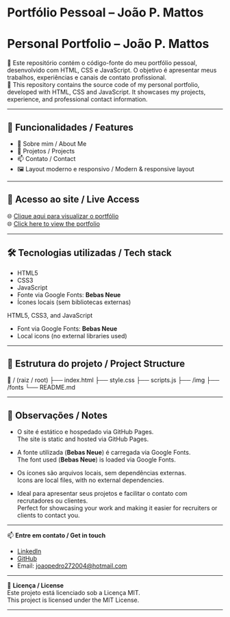 # Portfólio Pessoal – João P. Mattos  
# Personal Portfolio – João P. Mattos

🎯 Este repositório contém o código-fonte do meu portfólio pessoal, desenvolvido com HTML, CSS e JavaScript. O objetivo é apresentar meus trabalhos, experiências e canais de contato profissional.  
🎯 This repository contains the source code of my personal portfolio, developed with HTML, CSS and JavaScript. It showcases my projects, experience, and professional contact information.

---

## 🧩 Funcionalidades / Features

- 📄 Sobre mim / About Me  
- 💼 Projetos / Projects  
- 📫 Contato / Contact  
- 🖼️ Layout moderno e responsivo / Modern & responsive layout

---

## 🚀 Acesso ao site / Live Access

🌐 [Clique aqui para visualizar o portfólio](https://joaopmattos.github.io/Portfolio/)  
🌐 [Click here to view the portfolio](https://joaopmattos.github.io/Portfolio/)

---

## 🛠️ Tecnologias utilizadas / Tech stack

- HTML5  
- CSS3  
- JavaScript  
- Fonte via Google Fonts: **Bebas Neue**  
- Ícones locais (sem bibliotecas externas)  


HTML5, CSS3, and JavaScript  
- Font via Google Fonts: **Bebas Neue**  
- Local icons (no external libraries used)

---

## 📁 Estrutura do projeto / Project Structure

📁 / (raiz / root)
├── index.html
├── style.css
├── scripts.js
├── /img
├── /fonts
└── README.md


---

## 📌 Observações / Notes

- O site é estático e hospedado via GitHub Pages.  
  The site is static and hosted via GitHub Pages.

- A fonte utilizada (**Bebas Neue**) é carregada via Google Fonts.  
  The font used (**Bebas Neue**) is loaded via Google Fonts.

- Os ícones são arquivos locais, sem dependências externas.  
  Icons are local files, with no external dependencies.

- Ideal para apresentar seus projetos e facilitar o contato com recrutadores ou clientes.  
  Perfect for showcasing your work and making it easier for recruiters or clients to contact you.

---

📫 **Entre em contato / Get in touch**

- [LinkedIn](https://www.linkedin.com/in/joaopereiraa/)  
- [GitHub](https://github.com/joaopmattos)  
- Email: joaopedro272004@hotmail.com

---

📌 **Licença / License**  
Este projeto está licenciado sob a Licença MIT.  
This project is licensed under the MIT License.

---


